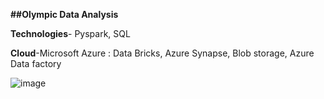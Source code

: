 **##Olympic Data Analysis**

**Technologies**- Pyspark, SQL

**Cloud**-Microsoft Azure : Data Bricks, Azure Synapse, Blob storage, Azure Data factory

![image](https://github.com/prachikabra121/Olympic-Data-Analytics/assets/72595386/19d72173-f961-47bd-b79f-57abc67df677)
